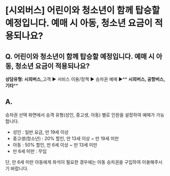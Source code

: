 # [시외버스] 어린이와 청소년이 함께 탑승할 예정입니다. 예매 시 아동, 청소년 요금이 적용되나요?

**Q. 어린이와 청소년이 함께 탑승할 예정입니다. 예매 시 아동, 청소년 요금이 적용되나요?**
------------------------------------------------------

**상담유형: 시외버스**\_고객 ▶ 서비스 이용/정책 ▶ 승차권 예매 ▶** **시외버스, 공항버스, 기타****

**A.**
------

승차권 선택 화면에서 승객 유형(성인, 중고생, 아동) 별로 인원을 설정하여 예매가 가능합니다.  
  
- 성인 : 일반 요금, 만 19세 이상  
- 중고생(청소년) : 20% 할인, 만 13세 이상 ~ 만 19세 미만  
- 아동 : 50% 할인, 만 6세 이상 ~ 만 13세 미만  
- 만 6세 미만 : 무임  
  
단, 만 6세 미만 아동에게 좌석이 필요한 경우에는 아동 승차권을 구입하여 이용해주시기 바랍니다.